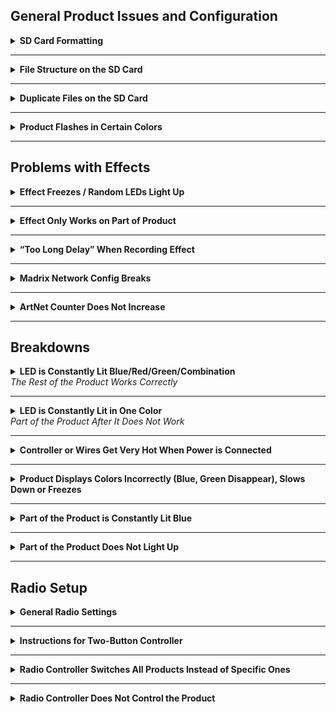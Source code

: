 ## General Product Issues and Configuration

<details>
<summary><strong>SD Card Formatting</strong></summary>

[Video instructions on formatting memory cards](https://www.youtube.com/watch?v=M70LqYyvp_A)

Formatting settings: FAT32 file system.

Copy all files for the controller from our cloud drive. The link is usually provided together with instructions for creating new effects in Madrix. Contact ETEREshop managers if you do not have a link. You can also use your backup copy.

</details>

---

<details>
<summary><strong>File Structure on the SD Card</strong></summary>

- The SD card must contain a configuration file (`config.txt`) and effect files.
- During activation, the controller creates a `protect.txt` file. Using an activator, a `key.txt` file is generated and placed on the SD card. After successful activation, these files are deleted.
- The effect list is also stored on the SD card. Effect files must follow this naming template:

Where `number` is a digit from 0 to 255. An optional name can follow to highlight the effect.

**Examples:**
- `S1.txt`
- `S16_logo.txt`
- `S21.txt`
- `S50_animated_text.txt`

- Numbering does not need to be sequential.
- You can create folders and store other files — the controller will ignore them.

**For clients:**

1. `config.txt` — product configuration file.  
2. Effect files: format `S<number>.txt`. Examples: `S1.txt`, `S2.txt`, `S5.txt`, `S70.txt`. Numbering does not have to be sequential. You may optionally add a name: `S12_logo.txt`, `S4_text.txt`.  
3. You can create folders and add other files — they will not be recognized by the controller.

</details>

---

<details>
<summary><strong>Duplicate Files on the SD Card</strong></summary>

- File corruption may occur due to improper card ejection. Always fully power down the controller (disconnect batteries) before removing the card.
- If issues occur, reformat the SD card (see section above).

**Safe SD card handling instructions:**

1. Turn off the product.  
2. Disconnect power from the controller (e.g., remove batteries).  
3. Remove the SD card.  
4. Save or copy necessary files.  
5. Reinsert the SD card and only then turn the product back on.

</details>

---

<details>
<summary><strong>Product Flashes in Certain Colors</strong></summary>

#### 🔴 Red Flashing

- Issue with the SD card: missing, improperly inserted, or faulty.
- Ensure the card is fully inserted.
- Check the SD card for errors using a USB adapter or card slot. If the computer detects the card but can't open it — format it.
- If the computer doesn't detect it — replace the card.
- If the issue persists, the controller’s SD slot may be damaged. Repair or replacement is required.

#### 🔴🔵 Red and Blue Flashing

- Problem with the activation file.
- Activation failed — possibly due to a wrong or corrupted `key.txt` file.
- Solution: send us the `protect.txt` file from the SD card and we’ll provide a valid key.

#### 🔴🟡 Red and Yellow Flashing

- The controller cannot find the `config.txt` file.
- Ensure the `config.txt` file is present on the SD card.
- If it exists, check the SD card for errors (see red flashing issue above).

#### 🔴🟢 Red and Green Flashing

- The controller cannot recognize DMX settings — most likely the `channels.txt` file is missing.
- Create the file and specify the required channel numbers.

</details>

---

## Problems with Effects

<details>
<summary><strong> Effect Freezes / Random LEDs Light Up </strong></summary>

#### 🟥 Effect Freezes / Random LEDs Light Up

- The wrong driver was used for recording.
- The system may have another driver version (e.g., `npcap`) installed.
- The recorder software is not compatible with `npcap`. Uninstall it and install `WinPcap`.
- You can check installed drivers via your system’s apps list.

 </details>
 
---

<details>
<summary><strong> Effect Only Works on Part of Product </strong></summary>

Possible causes:
1. Wrong Madrix project used.  
2. Incorrect network config in the project or wrong `config.txt` on the product.  
3. Madrix license may not have enough universes available.

**Check the following:**
- Make sure you’re using the correct Madrix project for your product.
- Confirm the SD card contains the proper `config.txt`.
- Ensure your Madrix license covers enough universes. You can verify this in the **DMX Devices** tab (F4 or Preferences → Device Manager).

 </details>
 
---

<details>
<summary><strong> “Too Long Delay” When Recording Effect </strong></summary>

#### 🕒 “Too Long Delay” When Recording Effect

- Cause: unstable network (e.g., Wi-Fi), leading to packet loss.
- Solution: try recording again, shorten the effect, or use a wired connection.

</details>

---

<details>
<summary><strong> Madrix Network Config Breaks </strong></summary>

#### ⚙️ Madrix Network Config Breaks

- If you open a new project without restarting Madrix, network settings may merge and cause issues.
- Solution: fully close Madrix before opening a new project.

  </details>

---

<details>
<summary><strong>ArtNet Counter Does Not Increase </strong></summary>
   
#### ❌ ArtNet Counter Does Not Increase

Most likely, ArtNet is disabled in your matrix.
You may have forgotten to enable ArtNet support in Matrix. To turn it on, open the device
The manager window (by pressing F4 or by selecting Settings -> Device Manager). Go to the Art-Nettab tab
and check the appropriate box.

![Vot takie pirogi](images/ArtNet.png)

</details>

---

## Breakdowns

<details>
<summary><strong>LED is Constantly Lit Blue/Red/Green/Combination</strong><br><em>The Rest of the Product Works Correctly</em></summary>

- A part of the driver responsible for a specific color has burned out in the LED.
- The product can still be used like this if it's not critical for appearance.
- To repair, replace the affected diode.

</details>

---

<details>
<summary><strong>LED is Constantly Lit in One Color</strong><br><em>Part of the Product After It Does Not Work</em></summary>

- The LED has failed and needs to be replaced.

</details>

---

<details>
<summary><strong>Controller or Wires Get Very Hot When Power is Connected</strong></summary>

- Most likely caused by a short circuit.
- Replace the controller with a repaired one if available, or purchase a new one.
- This could happen if the charger was connected directly to the controller (when there is no BMS), or if liquid was spilled on it.

</details>

---

<details>
<summary><strong>Product Displays Colors Incorrectly (Blue, Green Disappear), Slows Down or Freezes</strong></summary>

- Caused by over-discharge of batteries.
- Try connecting other charged batteries or power boxes for testing.

</details>

---

<details>
<summary><strong>Part of the Product is Constantly Lit Blue</strong></summary>

- If the product uses PL-diodes, this indicates a break in the data wire.
- These diodes light up blue by default when there’s no control signal.
- Use the schematic/map to trace and find the break.

</details>

---

<details>
<summary><strong>Part of the Product Does Not Light Up</strong></summary>

- Use dynamic effects to determine the first unlit diode.
- A data break likely occurred at that point.
- It’s also possible the break occurred right at the controller output — in this case, an entire section will not light up.

</details>

---

## Radio Setup

<details>
<summary><strong>General Radio Settings</strong></summary>

- Only effect numbers are transmitted via radio, whether using DMX or our radio controllers.
- It is highly recommended to use the first ten radio channels.
- As the channel number increases, signal transmission quality decreases.

</details>

---

<details>
<summary><strong>Instructions for Two-Button Controller</strong></summary>

Two files must be present on the SD card:

1. `effects.txt` — specifies the number of effects on the product.  
2. `channel.txt` — specifies the radio channel number (1–100).

Additional files:
- `RF_log.txt` and `errors.txt` — generated by the controller to store info about radio settings and operation.

**Button Functions:**
- Switch effects forward/backward.

**LED Indications:**
- Flashing red: radio module not detected; operation not possible.  
- Flashing orange: memory card not found; operates with default 20 effects.  
- Flashing yellow: `effects.txt` is missing or corrupted.  
- Flashing yellow-green: miscellaneous errors; possibly a failed channel change.

</details>

---

<details>
<summary><strong>Radio Controller Switches All Products Instead of Specific Ones</strong></summary>

- By default, all products are configured to the first channel.
- To assign unique channels, add the following line to each product’s `config.txt`:


Where `N` is a number between 0 and 255 (ideally between 0–10 for best performance).

</details>

---

<details>
<summary><strong>Radio Controller Does Not Control the Product</strong></summary>

1. Ensure the controller's channel matches the product’s assigned channel.
   - On the remote: selected via buttons.
   - On the product: set in `config.txt`.

2. Confirm the `rh.pattern` parameter exists in the product’s configuration.

3. For older products, there may be incompatibility between the product controller chip and the radio controller chip.
   - You can identify mismatched chips by their shape (square vs. rectangular).
   - Replace the radio controller if needed.

</details>
